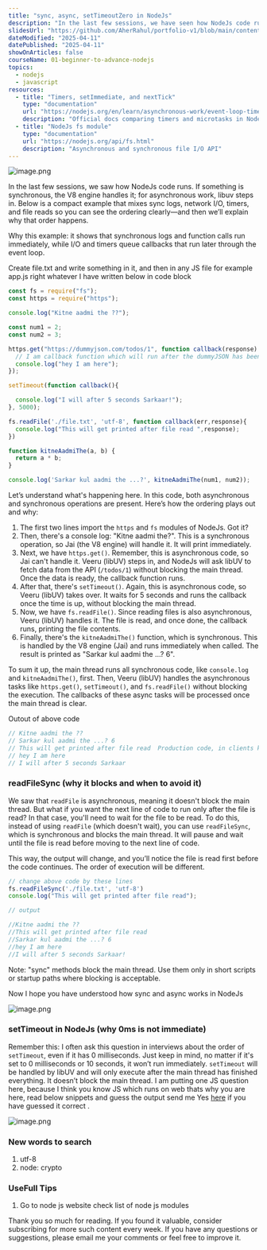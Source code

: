 ```yaml
---
title: "sync, async, setTimeoutZero in NodeJs"
description: "In the last few sessions, we have seen how NodeJs code runs. If something is synchronous, the V8 engine handles it, or in case of asynchronous tasks, libUV steps in. You can think of NodeJs having two best friends, like Jai and Veeru. Whenever a problem (or code) comes in, they handle it accordingly."
slidesUrl: "https://github.com/AherRahul/portfolio-v1/blob/main/content/articles"
dateModified: "2025-04-11"
datePublished: "2025-04-11"
showOnArticles: false
courseName: 01-beginner-to-advance-nodejs
topics:
  - nodejs
  - javascript
resources:
  - title: "Timers, setImmediate, and nextTick"
    type: "documentation"
    url: "https://nodejs.org/en/learn/asynchronous-work/event-loop-timers-and-nexttick"
    description: "Official docs comparing timers and microtasks in Node"
  - title: "NodeJs fs module"
    type: "documentation"
    url: "https://nodejs.org/api/fs.html"
    description: "Asynchronous and synchronous file I/O API"
---
```



![image.png](https://res.cloudinary.com/duojkrgue/image/upload/v1757930704/Portfolio/nodeJsCourse/7.png)


In the last few sessions, we saw how NodeJs code runs. If something is synchronous, the V8 engine handles it; for asynchronous work, libuv steps in. Below is a compact example that mixes sync logs, network I/O, timers, and file reads so you can see the ordering clearly—and then we’ll explain why that order happens.

Why this example: it shows that synchronous logs and function calls run immediately, while I/O and timers queue callbacks that run later through the event loop.

Create file.txt and write something in it, and then in any JS file for example app.js right whatever I have written below in code block

```jsx
const fs = require("fs");
const https = require("https");

console.log("Kitne aadmi the ??");

const num1 = 2;
const num2 = 3;

https.get("https://dummyjson.com/todos/1", function callback(response) {
  // I am callback function which will run after the dummyJSON has been read from API server
  console.log("hey I am here");
});

setTimeout(function callback(){

  console.log("I will after 5 seconds Sarkaar!");
}, 5000);

fs.readFile('./file.txt', 'utf-8', function callback(err,response){
  console.log("This will get printed after file read ",response);
})

function kitneAadmiThe(a, b) {
  return a * b;
}

console.log('Sarkar kul aadmi the ...?', kitneAadmiThe(num1, num2));
```

Let’s understand what's happening here. In this code, both asynchronous and synchronous operations are present. Here’s how the ordering plays out and why:

1. The first two lines import the `https` and `fs` modules of NodeJs. Got it?
2. Then, there's a console log: "Kitne aadmi the?". This is a synchronous operation, so Jai (the V8 engine) will handle it. It will print immediately.
3. Next, we have `https.get()`. Remember, this is asynchronous code, so Jai can't handle it. Veeru (libUV) steps in, and NodeJs will ask libUV to fetch data from the API (`/todos/1`) without blocking the main thread. Once the data is ready, the callback function runs.
4. After that, there's `setTimeout()`. Again, this is asynchronous code, so Veeru (libUV) takes over. It waits for 5 seconds and runs the callback once the time is up, without blocking the main thread.
5. Now, we have `fs.readFile()`. Since reading files is also asynchronous, Veeru (libUV) handles it. The file is read, and once done, the callback runs, printing the file contents.
6. Finally, there's the `kitneAadmiThe()` function, which is synchronous. This is handled by the V8 engine (Jai) and runs immediately when called. The result is printed as "Sarkar kul aadmi the ...? 6".

To sum it up, the main thread runs all synchronous code, like `console.log` and `kitneAadmiThe()`, first. Then, Veeru (libUV) handles the asynchronous tasks like `https.get()`, `setTimeout()`, and `fs.readFile()` without blocking the execution. The callbacks of these async tasks will be processed once the main thread is clear.

Outout of above code

```jsx
// Kitne aadmi the ??
// Sarkar kul aadmi the ...? 6
// This will get printed after file read  Production code, in clients ke saamne mat fatna 
// hey I am here
// I will after 5 seconds Sarkaar
```

### readFileSync (why it blocks and when to avoid it)


We saw that `readFile` is asynchronous, meaning it doesn't block the main thread. But what if you want the next line of code to run only after the file is read? In that case, you'll need to wait for the file to be read. To do this, instead of using `readFile` (which doesn't wait), you can use `readFileSync`, which is synchronous and blocks the main thread. It will pause and wait until the file is read before moving to the next line of code.

This way, the output will change, and you’ll notice the file is read first before the code continues. The order of execution will be different.

```jsx
// change above code by these lines
fs.readFileSync('./file.txt', 'utf-8')
console.log("This will get printed after file read");

// output

//Kitne aadmi the ??
//This will get printed after file read
//Sarkar kul aadmi the ...? 6
//hey I am here
//I will after 5 seconds Sarkaar!
```

Note: "sync" methods block the main thread. Use them only in short scripts or startup paths where blocking is acceptable.

Now I hope you have understood how sync and async works in NodeJs

![image.png](https://heyashu.in/images/blogs/e82.png)

### setTimeout in NodeJs (why 0ms is not immediate)

Remember this: I often ask this question in interviews about the order of `setTimeout`, even if it has 0 milliseconds. Just keep in mind, no matter if it's set to 0 milliseconds or 10 seconds, it won’t run immediately. `setTimeout` will be handled by libUV and will only execute after the main thread has finished everything. It doesn’t block the main thread. I am putting one JS question here, because I think you know  JS which runs on web thats why you are here,  read below snippets and guess the output send me Yes  [here](https://x.com/JavaScripterrr)  if you have guessed it correct . 

![image.png](https://heyashu.in/images/blogs/e83.png)


### New words to search



1. utf-8
2. node: crypto

### UseFull Tips

1. Go to node js website check list of node js modules


Thank you so much for reading. If you found it valuable, consider subscribing for more such content every week. If you have any questions or suggestions, please email me your comments or feel free to improve it.
